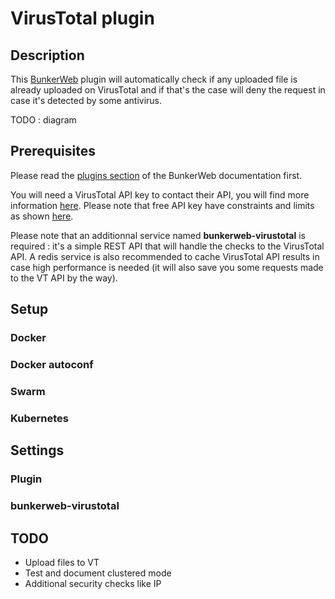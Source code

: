 # VirusTotal plugin

## Description

This [BunkerWeb](https://www.bunkerweb.io) plugin will automatically check if any uploaded file is already uploaded on VirusTotal and if that's the case will deny the request in case it's detected by some antivirus.

TODO : diagram

## Prerequisites

Please read the [plugins section](https://docs.bunkerweb.io/plugins) of the BunkerWeb documentation first.

You will need a VirusTotal API key to contact their API, you will find more information [here](https://support.virustotal.com/hc/en-us/articles/115002088769-Please-give-me-an-API-key). Please note that free API key have constraints and limits as shown [here](https://support.virustotal.com/hc/en-us/articles/115002119845-What-is-the-difference-between-the-public-API-and-the-private-API-).

Please note that an additionnal service named **bunkerweb-virustotal** is required : it's a simple REST API that will handle the checks to the VirusTotal API. A redis service is also recommended to cache VirusTotal API results in case high performance is needed (it will also save you some requests made to the VT API by the way).

## Setup

### Docker

### Docker autoconf

### Swarm

### Kubernetes

## Settings

### Plugin

### bunkerweb-virustotal

## TODO

* Upload files to VT
* Test and document clustered mode
* Additional security checks like IP